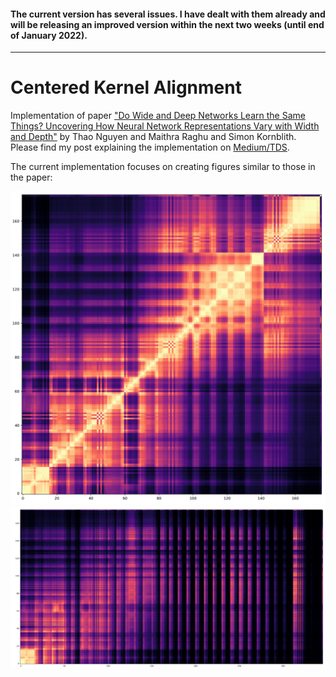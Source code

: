 #### The current version has several issues. I have dealt with them already and will be releasing an improved version within the next two weeks (until end of January 2022).
---
# Centered Kernel Alignment 
Implementation of paper ["Do Wide and Deep Networks Learn the Same Things? Uncovering How Neural Network Representations Vary with Width and Depth"](https://arxiv.org/abs/2010.15327) by 
Thao Nguyen and Maithra Raghu and Simon Kornblith. Please find my post explaining the implementation on [Medium/TDS](https://towardsdatascience.com/do-different-neural-networks-learn-the-same-things-ac215f2103c3).

The current implementation focuses on creating figures similar to those in the paper:

![Sample image 1](https://github.com/phrasenmaeher/cka/blob/main/activation_comparison.png)
![Sample image 2](https://github.com/phrasenmaeher/cka/blob/main/r50_r101.png)


